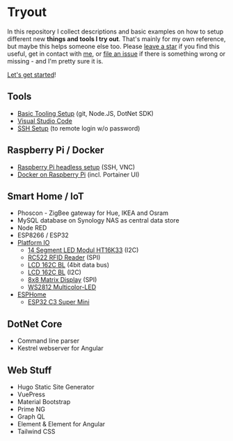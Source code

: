 # Tryout

In this repository I collect descriptions and basic examples on how to setup different new **things and tools I try out**.
That's mainly for my own reference, but maybe this helps someone else too.
Please [leave a star](https://github.com/ramdacxp/Tryout/stargazers) if you find this useful, get in contact with [me](https://github.com/ramdacxp), or [file an issue](https://github.com/ramdacxp/Tryout/issues/new) if there is something wrong or missing - and I'm pretty sure it is.

[Let's get started](GettingStarted.md)!

## Tools

* [Basic Tooling Setup](tools/BasicToolingSetup.md) (git, Node.JS, DotNet SDK)
* [Visual Studio Code](tools/VisualStudioCode.md)
* [SSH Setup](tools/SshSetup.md) (to remote login w/o password)

## Raspberry Pi / Docker

* [Raspberry Pi headless setup](raspberry/Headless.md) (SSH, VNC)
* [Docker on Raspberry Pi](raspberry/Docker.md) (incl. Portainer UI)

## Smart Home / IoT

* Phoscon - ZigBee gateway for Hue, IKEA and Osram
* MySQL database on Synology NAS as central data store
* Node RED
* ESP8266 / ESP32
* [Platform IO](iot/platform-io/README.md)
  * [14 Segment LED Modul HT16K33](iot/platform-io/14-segment/README.md) (I2C)
  * [RC522 RFID Reader](iot/platform-io/rfid/README.md) (SPI)
  * [LCD 162C BL](iot/platform-io/lcd/README.md) (4bit data bus)
  * [LCD 162C BL](iot/platform-io/lcd-i2c/README.md) (I2C)
  * [8x8 Matrix Display](iot/platform-io/matrix/README.md) (SPI)
  * [WS2812 Multicolor-LED](iot/platform-io/ws2812/README.md)
* [ESPHome](iot/esphome/README.md)
  * [ESP32 C3 Super Mini](iot/esphome/esp32-c3-supermini/README.md)

## DotNet Core

* Command line parser
* Kestrel webserver for Angular

## Web Stuff

* Hugo Static Site Generator
* VuePress
* Material Bootstrap
* Prime NG
* Graph QL
* Element & Element for Angular
* Tailwind CSS
